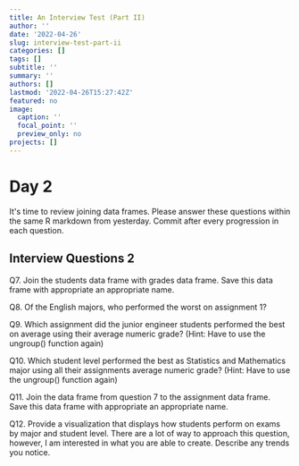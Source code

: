 ```yaml
---
title: An Interview Test (Part II)
author: ''
date: '2022-04-26'
slug: interview-test-part-ii
categories: []
tags: []
subtitle: ''
summary: ''
authors: []
lastmod: '2022-04-26T15:27:42Z'
featured: no
image:
  caption: ''
  focal_point: ''
  preview_only: no
projects: []
---
```


# Day 2
It's time to review joining data frames. Please answer these questions within the same R markdown from yesterday. Commit after every progression in each question.


## Interview Questions 2
Q7. Join the students data frame with grades data frame. Save this data frame with appropriate an appropriate name.


Q8. Of the English majors, who performed the worst on assignment 1?

Q9. Which assignment did the junior engineer students performed the best on average using their average numeric grade? (Hint: Have to use the ungroup() function again)


Q10. Which student level performed the best as Statistics and Mathematics major using all their assignments average numeric grade? (Hint: Have to use the ungroup() function again)

Q11. Join the data frame from question 7 to the assignment data frame. Save this data frame with appropriate an appropriate name.

Q12. Provide a visualization that displays how students perform on exams by major and student level. There are a lot of way to approach this question, however, I am interested in what you are able to create. Describe any trends you notice.

